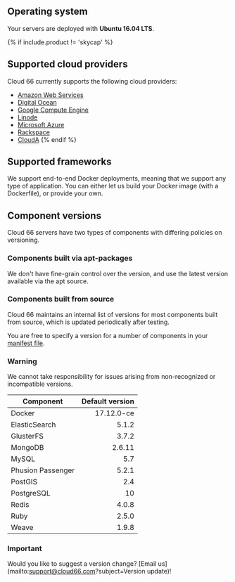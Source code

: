 
## Operating system

Your servers are deployed with **Ubuntu 16.04 LTS**.


{% if include.product != 'skycap' %}
## Supported cloud providers

Cloud 66 currently supports the following cloud providers:
*   [Amazon Web Services](/{{page.collection}}/references/clouds/cloud-aws.html)
*   [Digital Ocean](/{{page.collection}}/references/clouds/cloud-do.html)
*   [Google Compute Engine](/{{page.collection}}/references/clouds/cloud-gce.html)
*   [Linode](/{{page.collection}}/references/clouds/cloud-linode.html)
*   [Microsoft Azure](/{{page.collection}}/references/clouds/cloud-azure.html)
*   [Rackspace](/{{page.collection}}/references/clouds/cloud-rackspace.html)
*   [CloudA](/{{page.collection}}/references/clouds/cloud-clouda.html)
{% endif %}

## Supported frameworks

We support end-to-end Docker deployments, meaning that we support any type of application. You can either let us build your Docker image (with a Dockerfile), or provide your own.


## Component versions

Cloud 66 servers have two types of components with differing policies on versioning.


### Components built via apt-packages

We don't have fine-grain control over the version, and use the latest version available via the apt source.


### Components built from source

Cloud 66 maintains an internal list of versions for most components built from source, which is updated periodically after testing.

You are free to specify a version for a number of components in your [manifest file](/{{page.collection}}/tutorials/getting-started-with-manifest.html).



### Warning

We cannot take responsibility for issues arising from non-recognized or incompatible versions.

| Component           | Default version  |
| - |-----:|
| Docker      		  |			 17.12.0-ce |
| ElasticSearch       |   		   5.1.2 |
| GlusterFS 		  |    		   3.7.2 |
| MongoDB      		  |			  2.6.11 |
| MySQL		          |   		     5.7 |
| Phusion Passenger	  |    		   5.2.1 |
| PostGIS      		  |			     2.4 |
| PostgreSQL          |   		     10 |
| Redis				  |    		   4.0.8 |
| Ruby      		  |	           2.5.0 |
| Weave			      |   		   1.9.8 |


### Important

Would you like to suggest a version change? [Email us](mailto:support@cloud66.com?subject=Version update)!


